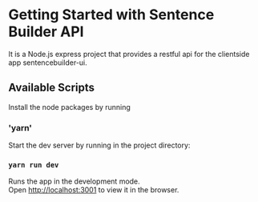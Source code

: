 # Getting Started with Sentence Builder API

It is a Node.js express project that provides a restful api for the clientside app sentencebuilder-ui.

## Available Scripts

Install the node packages by running

### 'yarn'

Start the dev server by running in the project directory:

### `yarn run dev`

Runs the app in the development mode.\
Open [http://localhost:3001](http://localhost:3001) to view it in the browser.
